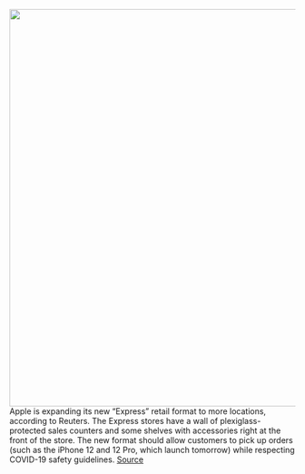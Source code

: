 <img src='https://cdn.vox-cdn.com/thumbor/HHarXMFZ3EgKDjjzjCkDCTafHKY=/0x0:2040x1360/1200x800/filters:focal(857x517:1183x843)/cdn.vox-cdn.com/uploads/chorus_image/image/67673523/acastro_180604_1777_apple_wwdc_0003.0.jpg' width='700px' /><br/>
Apple is expanding its new “Express” retail format to more locations, according to Reuters. The Express stores have a wall of plexiglass-protected sales counters and some shelves with accessories right at the front of the store. The new format should allow customers to pick up orders (such as the iPhone 12 and 12 Pro, which launch tomorrow) while respecting COVID-19 safety guidelines.
<a href='https://www.theverge.com/2020/10/22/21528833/apple-retail-store-express-iphone-12-launch'> Source <a/>
